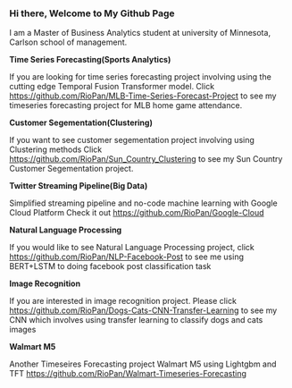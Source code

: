### Hi there, Welcome to My Github Page

<!--
**RioPan/RioPan** is a ✨ _special_ ✨ repository because its `README.md` (this file) appears on your GitHub profile.

Here are some ideas to get you started:

- 🔭 I’m currently working on ...
- 🌱 I’m currently learning ...
- 👯 I’m looking to collaborate on ...
- 🤔 I’m looking for help with ...
- 💬 Ask me about ...
- 📫 How to reach me: ...
- 😄 Pronouns: ...
- ⚡ Fun fact: ...
-->
I am a Master of Business Analytics student at university of Minnesota, Carlson school of management.

**Time Series Forecasting(Sports Analytics)**

If you are looking for time series forecasting project involving using the cutting edge Temporal Fusion Transformer model.
Click  https://github.com/RioPan/MLB-Time-Series-Forecast-Project to see my timeseries forecasting project for MLB home game attendance.

**Customer Segementation(Clustering)**

If you want to see customer segementation project involving using Clustering methods
Click https://github.com/RioPan/Sun_Country_Clustering to see my Sun Country Customer Segementation project.

**Twitter Streaming Pipeline(Big Data)**

Simplified streaming pipeline and no-code machine learning with Google Cloud Platform
Check it out https://github.com/RioPan/Google-Cloud

**Natural Language Processing**

If you would like to see Natural Language Processing project, click https://github.com/RioPan/NLP-Facebook-Post to see me using BERT+LSTM to doing facebook post classification task

**Image Recognition**


If you are interested in image recognition project. 
Please click https://github.com/RioPan/Dogs-Cats-CNN-Transfer-Learning to see my CNN which involves using transfer learning to classify dogs and cats images

**Walmart M5**

Another Timeseires Forecasting project Walmart M5 using Lightgbm and TFT
https://github.com/RioPan/Walmart-Timeseries-Forecasting



